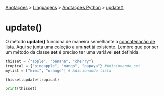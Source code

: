 <link rel="stylesheet" type="text/css" href="../../CSS/dark-theme.css">

[Anotações](../../) > [Linguagens](../Index.md) > [Anotações Python](./Index.md) > [update()](./SetUpdate.md)

# update()

O método **update()** funciona de maneira semelhante a [concatenação de lista](./ListConcat.md). Aqui se junta uma [coleção](./Index.md#coleções) a um **set** já existente. Lembre que por ser um método da classe **set** é preciso ter uma variável **set** definida.

```python
thisset = {"apple", "banana", "cherry"}
tropical = {"pineapple", "mango", "papaya"} #Adicionando set
mylist = ["kiwi", "orange"] # Adicionando lista

thisset.update(tropical)

print(thisset)
```